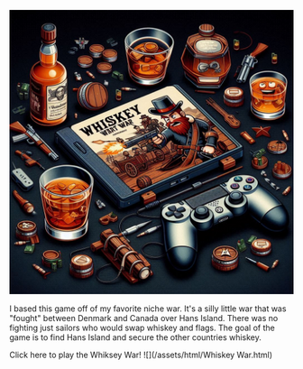 ![](/assets/image/whiskeywarpic.jpeg)

I based this game off of my favorite niche war. It's a silly little war that was "fought" between Denmark and Canada over Hans Island. There was no fighting just sailors who would swap whiskey and flags. The goal of the game is to find Hans Island and secure the other countries whiskey. 

Click here to play the Whiksey War!
![](/assets/html/Whiskey War.html)

